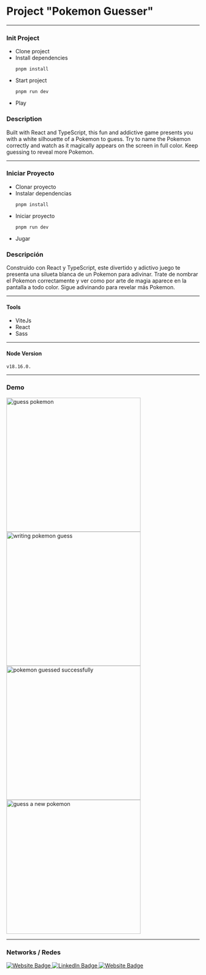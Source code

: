 # Project "Pokemon Guesser"

---

### Init Project

* Clone project
* Install dependencies
  ```
  pnpm install
  ```
* Start project
  ```
  pnpm run dev
  ```
* Play

### Description

Built with React and TypeScript, this fun and addictive game presents you with a white silhouette of a Pokemon to guess. Try to name the Pokemon correctly and watch as it magically appears on the screen in full color. Keep guessing to reveal more Pokemon.

---

### Iniciar Proyecto

* Clonar proyecto
* Instalar dependencias
  ```
  pnpm install
  ```
* Iniciar proyecto
  ```
  pnpm run dev
  ```
* Jugar

### Descripción

Construido con React y TypeScript, este divertido y adictivo juego te presenta una silueta blanca de un Pokemon para adivinar. Trate de nombrar el Pokemon correctamente y ver como por arte de magia aparece en la pantalla a todo color. Sigue adivinando para revelar más Pokemon.

---

#### Tools

- ViteJs
- React
- Sass

---

#### Node Version
```
v18.16.0.
```

---

### Demo
<div>
  <img src="https://firebasestorage.googleapis.com/v0/b/webresources-d9542.appspot.com/o/pokemon-guesser%2Fpokemon-guesser-01.png?alt=media&token=f948faac-3bd2-4718-9e29-3ab6b3a7744e" width="350" title="guess pokemon">

  <img src="https://firebasestorage.googleapis.com/v0/b/webresources-d9542.appspot.com/o/pokemon-guesser%2Fpokemon-guesser-02.png?alt=media&token=7ae0791f-ffdd-476e-a650-1e600486fadd" width="350" title="writing pokemon guess">

  <img src="https://firebasestorage.googleapis.com/v0/b/webresources-d9542.appspot.com/o/pokemon-guesser%2Fpokemon-guesser-03.png?alt=media&token=5aad3add-6c1a-480e-bdf8-36480f6845dd" width="350" title="pokemon guessed successfully">

  <img src="https://firebasestorage.googleapis.com/v0/b/webresources-d9542.appspot.com/o/pokemon-guesser%2Fpokemon-guesser-04.png?alt=media&token=17cbbd0a-fcbb-4952-ac4e-1a77b7c74566" width="350" title="guess a new pokemon">
</div>

---

### Networks / Redes

<div id="badges">
  <a href="https://walterradduso.dev/" target="_blank">
    <img src="https://img.shields.io/badge/website-8a0606?style=for-the-badge&logo=About.me&logoColor=FFFFFF" alt="Website Badge"/>
  </a>
  <a href="https://linkedin.walterradduso.com/" target="_blank">
    <img src="https://img.shields.io/badge/LinkedIn-0077B5?style=for-the-badge&logo=linkedin&logoColor=FFFFFF" alt="LinkedIn Badge"/>
  </a>
  <a href="https://twitter.com/walterradduso" target="_blank">
    <img src="https://img.shields.io/badge/twitter-00acee?style=for-the-badge&logo=twitter&logoColor=FFFFFF" alt="Website Badge"/>
  </a>
</div>
